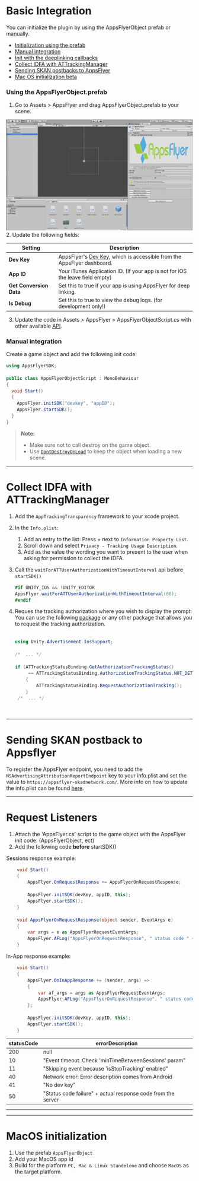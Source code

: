 # Basic Integration

You can initialize the plugin by using the AppsFlyerObject prefab or manually.

- [Initialization using the prefab](#using-prefab)
- [Manual integration](#manual-integration)
- [Init with the deeplinking callbacks](#init-sdk-deeplink)
- [Collect IDFA with ATTrackingManager](#collect)
- [Sending SKAN postbacks to AppsFlyer](#skan)
- [Mac OS initialization beta](#macos)

### <a id="using-prefab"> Using the AppsFlyerObject.prefab

1. Go to Assets > AppsFlyer and drag AppsFlyerObject.prefab to your scene.
<img src="assets/unity_add_object.png" width="650">
<br/>
2. Update the following fields:

| Setting  | Description   |
| -------- | ------------- |
| **Dev Key**   |  AppsFlyer's [Dev Key](https://support.appsflyer.com/hc/en-us/articles/207032126-Android-SDK-integration-for-developers#integration-31-retrieving-your-dev-key), which is accessible from the AppsFlyer dashboard. |
| **App ID**      | Your iTunes Application ID. (If your app is not for iOS the leave field empty)  |
| **Get Conversion Data**    | Set this to true if your app is using AppsFlyer for deep linking.  |
| **Is Debug**    | Set this to true to view the debug logs. (for development only!)  |

3. Update the code in Assets > AppsFlyer > AppsFlyerObjectScript.cs with other available [API](/docs/API.md).

### <a id="manual-integration"> Manual integration

Create a game object and add the following init code:

```c#
using AppsFlyerSDK;

public class AppsFlyerObjectScript : MonoBehaviour
{
  void Start()
  {
    AppsFlyer.initSDK("devkey", "appID");
    AppsFlyer.startSDK();
  }
}
```

> **Note:** 
> - Make sure not to call destroy on the game object. 
> - Use [`DontDestroyOnLoad`](https://docs.unity3d.com/ScriptReference/Object.DontDestroyOnLoad.html) to keep the object when loading a new scene.


---
# <a id="collect"> Collect IDFA with ATTrackingManager

1. Add the `AppTrackingTransparency` framework to your xcode project. 
2. In the `Info.plist`:
    1. Add an entry to the list: Press +  next to `Information Property List`.
    2. Scroll down and select `Privacy - Tracking Usage Description`.
    3. Add as the value the wording you want to present to the user when asking for permission to collect the IDFA.
3. Call the `waitForATTUserAuthorizationWithTimeoutInterval` api before `startSDK()`
    
    ```c#
    #if UNITY_IOS && !UNITY_EDITOR
    AppsFlyer.waitForATTUserAuthorizationWithTimeoutInterval(60);
    #endif
    ```
        
4. Reques the tracking authorization where you wish to display the prompt: <br/>
    You can use the following [package](https://github.com/Unity-Technologies/com.unity.ads.ios-support) or any other package that allows you to request the tracking authorization. 
    ```c#

    using Unity.Advertisement.IosSupport;

    /*  ... */
  
    if (ATTrackingStatusBinding.GetAuthorizationTrackingStatus() 
         == ATTrackingStatusBinding.AuthorizationTrackingStatus.NOT_DETERMINED)
        {
            ATTrackingStatusBinding.RequestAuthorizationTracking();
        }
     /*  ... */
  
  
---
# <a id="skan"> Sending SKAN postback to Appsflyer
  To register the AppsFlyer endpoint, you need to add the `NSAdvertisingAttributionReportEndpoint` key to your info.plist and set the value to `https://appsflyer-skadnetwork.com/`. 
More info on how to update the info.plist can be found [here](https://github.com/AppsFlyerSDK/appsflyer-unity-plugin/blob/master/docs/Troubleshooting.md#updating-the-infoplist). 

--- 



# <a id="listeners"> Request Listeners
    
1. Attach the 'AppsFlyer.cs' script to the game object with the AppsFlyer init code. (AppsFlyerObject, ect)
2. Add the following code **before** startSDK()

Sessions response example:

```c#
    void Start()
    {
        AppsFlyer.OnRequestResponse += AppsFlyerOnRequestResponse;
        
        AppsFlyer.initSDK(devKey, appID, this);
        AppsFlyer.startSDK();
    }

    void AppsFlyerOnRequestResponse(object sender, EventArgs e)
    {
        var args = e as AppsFlyerRequestEventArgs;
        AppsFlyer.AFLog("AppsFlyerOnRequestResponse", " status code " + args.statusCode);
    }
```

In-App response example:

```c#
    void Start()
    {
        AppsFlyer.OnInAppResponse += (sender, args) =>
        {
            var af_args = args as AppsFlyerRequestEventArgs;
            AppsFlyer.AFLog("AppsFlyerOnRequestResponse", " status code " + af_args.statusCode);
        };
        
        AppsFlyer.initSDK(devKey, appID, this);
        AppsFlyer.startSDK();
    }


```

| statusCode      | errorDescription | 
| ----------- | ----------- | 
| 200      | null       | 
| 10   | "Event timeout. Check 'minTimeBetweenSessions' param"        | 
| 11   | "Skipping event because 'isStopTracking' enabled"        | 
| 40   | Network error: Error description comes from Android        | 
| 41   | "No dev key"        | 
| 50   | "Status code failure" + actual response code from the server        | 

---


---
# <a id="macos"> MacOS initialization
1. Use the prefab `AppsFlyerObject`
2. Add your MacOS app id
3. Build for the platform `PC, Mac & Linux Standelone` and choose `MacOS` as the target platform.
